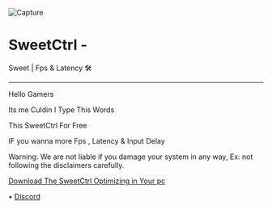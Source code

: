 ![Capture](https://user-images.githubusercontent.com/104656809/183545915-059a152b-006e-4d61-a629-d7e72a491e84.PNG)
# SweetCtrl                  -
Sweet | Fps &amp; Latency 🛠
---------------------------- -
Hello Gamers

Its me Culdin I Type This Words 

This SweetCtrl For Free

IF you wanna more Fps , Latency & Input Delay

Warning: 
We are not liable if you damage your system in any way,
Ex: not following the disclaimers carefully.

[Download The SweetCtrl Optimizing in Your pc](https://github.com/Cudlin/SweetCtrl/releases/latest/download/SweetCtrl.bat)



• [Discord](https://discord.gg/rYxw4Fxsrb)

